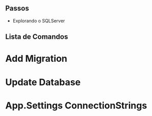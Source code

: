 ## Passos
- Explorando o SQLServer

## Lista de Comandos
# Add Migration
# Update Database
# App.Settings ConnectionStrings